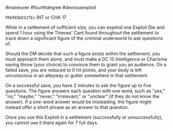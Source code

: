 #maneuver #fourthdegree #deviousexploit 

`PREREQUISITEs`
INT or CHA 17

While in a settlement of sufficient size, you can expend one Exploit Die and spend 1 hour using the Thieves' Cant found throughout the settlement to track down a significant figure of the criminal underworld to ask questions of.

Should the DM decide that such a figure exists within the settlement, you must approach them alone, and must make a DC 15 Intelligence or Charisma saving throw (your choice) to convince them to grant you an audience. On a failed save, you are reduced to 0 hit points, and your body is left unconscious in an alleyway or gutter somewhere in that settlement.

On a successful save, you have 2 minutes to ask the figure up to five questions. The figure answers each question with one word, such as "yes," "no," "maybe," "never," "irrelevant," or "unclear" (if they do not know the answer). If a one-word answer would be misleading, the figure might instead offer a short phrase as an answer to that question.

Once you use this Exploit in a settlement (successfully or unsuccessfully), you cannot use it there again for 7 full days.